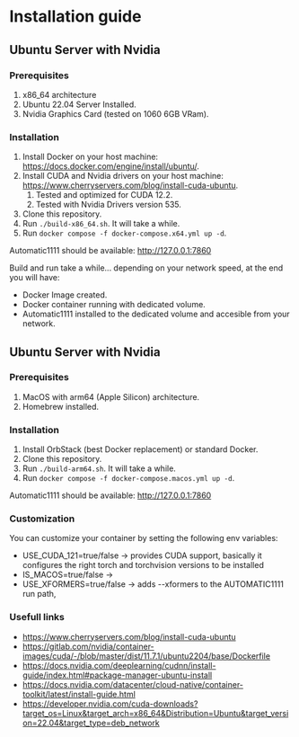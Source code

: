 # Installation guide



## Ubuntu Server with Nvidia

### Prerequisites
1. x86_64 architecture
1. Ubuntu 22.04 Server Installed.
1. Nvidia Graphics Card (tested on 1060 6GB VRam).

### Installation
1. Install Docker on your host machine: https://docs.docker.com/engine/install/ubuntu/.
1. Install CUDA and Nvidia drivers on your host machine: https://www.cherryservers.com/blog/install-cuda-ubuntu.
    1. Tested and optimized for CUDA 12.2.
    1. Tested with Nvidia Drivers version 535.
1. Clone this repository.
1. Run `./build-x86_64.sh`. It will take a while.
1. Run `docker compose -f docker-compose.x64.yml up -d`.

Automatic1111 should be available: http://127.0.0.1:7860

Build and run take a while... depending on your network speed, at the end you will have:
- Docker Image created.
- Docker container running with dedicated volume.
- Automatic1111 installed to the dedicated volume and accesible from your network.

## Ubuntu Server with Nvidia

### Prerequisites
1. MacOS with arm64 (Apple Silicon) architecture.
1. Homebrew installed.

### Installation
1. Install OrbStack (best Docker replacement) or standard Docker.
1. Clone this repository.
1. Run `./build-arm64.sh`. It will take a while.
1. Run `docker compose -f docker-compose.macos.yml up -d`.

Automatic1111 should be available: http://127.0.0.1:7860

### Customization
You can customize your container by setting the following env variables:
- USE_CUDA_121=true/false -> provides CUDA support, basically it configures the right torch and torchvision versions to be installed
- IS_MACOS=true/false ->
- USE_XFORMERS=true/false -> adds --xformers to the AUTOMATIC1111 run path,

### Usefull links
- https://www.cherryservers.com/blog/install-cuda-ubuntu
- https://gitlab.com/nvidia/container-images/cuda/-/blob/master/dist/11.7.1/ubuntu2204/base/Dockerfile
- https://docs.nvidia.com/deeplearning/cudnn/install-guide/index.html#package-manager-ubuntu-install
- https://docs.nvidia.com/datacenter/cloud-native/container-toolkit/latest/install-guide.html
- https://developer.nvidia.com/cuda-downloads?target_os=Linux&target_arch=x86_64&Distribution=Ubuntu&target_version=22.04&target_type=deb_network